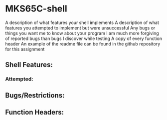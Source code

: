 # MKS65C-shell
A description of what features your shell implements
A description of what features you attempted to implement but were unsuccessful
Any bugs or things you want me to know about your program
I am much more forgiving of reported bugs than bugs I discover while testing
A copy of every function header
An example of the readme file can be found in the github repository for this assignment

## Shell Features:

### Attempted:

## Bugs/Restrictions:


## Function Headers:

